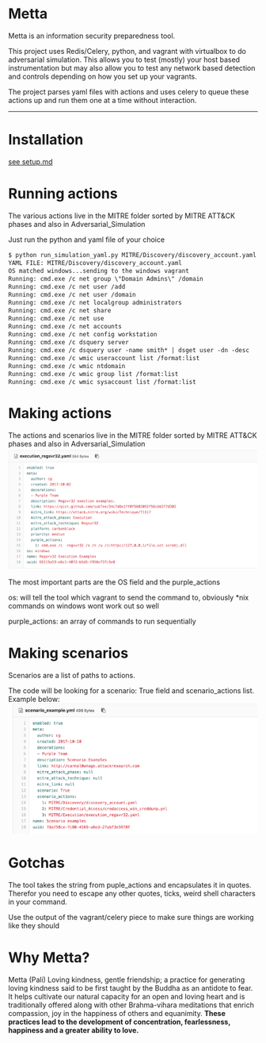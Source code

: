 # Metta 

Metta is an information security preparedness tool.  

This project uses Redis/Celery, python, and vagrant with virtualbox to do adversarial simulation.  This allows you to test (mostly) your host based instrumentation but may also allow you to test any network based detection and controls depending on how you set up your vagrants.

The project parses yaml files with actions and uses celery to queue these actions up and run them one at a time without interaction.



---

# Installation
[see setup.md](setup.md)


# Running actions
The various actions live in the MITRE folder sorted by MITRE ATT&CK phases and also in Adversarial_Simulation

Just run the python and yaml file of your choice

```
$ python run_simulation_yaml.py MITRE/Discovery/discovery_account.yaml
YAML FILE: MITRE/Discovery/discovery_account.yaml
OS matched windows...sending to the windows vagrant
Running: cmd.exe /c net group \"Domain Admins\" /domain
Running: cmd.exe /c net user /add
Running: cmd.exe /c net user /domain
Running: cmd.exe /c net localgroup administrators
Running: cmd.exe /c net share
Running: cmd.exe /c net use
Running: cmd.exe /c net accounts
Running: cmd.exe /c net config workstation
Running: cmd.exe /c dsquery server
Running: cmd.exe /c dsquery user -name smith* | dsget user -dn -desc
Running: cmd.exe /c wmic useraccount list /format:list
Running: cmd.exe /c wmic ntdomain
Running: cmd.exe /c wmic group list /format:list
Running: cmd.exe /c wmic sysaccount list /format:list
```


# Making actions
The actions and scenarios live in the MITRE folder sorted by MITRE ATT&CK phases and also in Adversarial_Simulation
![actions example](docs/images/scenario.png)

The most important parts are the OS field and the purple_actions

os: will tell the tool which vagrant to send the command to, obviously *nix commands on windows wont work out so well

purple_actions: an array of commands to run sequentially

# Making scenarios
Scenarios are a list of paths to actions.

The code will be looking for a  scenario: True field and scenario_actions list. Example below:
![scenario example](docs/images/scenario2.png)




# Gotchas

The tool takes the string from puple_actions and encapsulates it in quotes. Therefor you need to escape any other quotes, ticks, weird shell characters in your command.

Use the output of the vagrant/celery piece to make sure things are working like they should

# Why Metta?
Metta (Pali)
Loving kindness, gentle friendship; a practice for generating loving kindness said to be first taught by the Buddha as an antidote to fear. It helps cultivate our natural capacity for an open and loving heart and is traditionally offered along with other Brahma-vihara meditations that enrich compassion, joy in the happiness of others and equanimity. <b> These practices lead to the development of concentration, fearlessness, happiness and a greater ability to love. </b>
